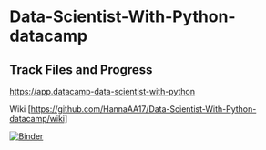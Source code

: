 # Data-Scientist-With-Python-datacamp
## Track Files and Progress
https://app.datacamp-data-scientist-with-python

Wiki [https://github.com/HannaAA17/Data-Scientist-With-Python-datacamp/wiki]

[![Binder](https://mybinder.org/badge_logo.svg)](https://mybinder.org/v2/gh/HannaAA17/Data-Scientist-With-Python-datacamp/HEAD?urlpath=tree)
